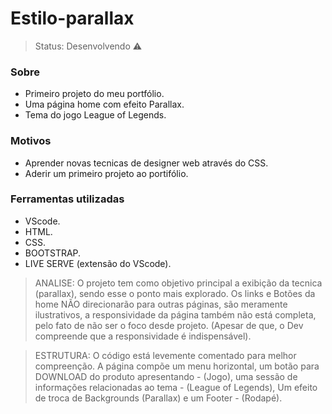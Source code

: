 <h1>Estilo-parallax</h1>

> Status: Desenvolvendo ⚠️

### Sobre

+ Primeiro projeto do meu portfólio.
+ Uma página home com efeito Parallax.
+ Tema do jogo League of Legends.

### Motivos
+ Aprender novas tecnicas de designer web através do CSS.
+ Aderir um primeiro projeto ao portifólio.

### Ferramentas utilizadas
+ VScode.
+ HTML.
+ CSS.
+ BOOTSTRAP.
+ LIVE SERVE (extensão do VScode).

> ANALISE: O projeto tem como objetivo principal a exibição da tecnica (parallax), sendo esse o ponto mais explorado. Os links e Botões da home NÃO direcionarão para outras páginas, são meramente ilustrativos, a responsividade da página também não está completa, pelo fato de não ser o foco desde projeto. (Apesar de que, o Dev compreende que a responsividade é indispensável).

> ESTRUTURA: O código está levemente comentado para melhor compreenção. A página compõe um menu horizontal, um botão para DOWNLOAD do produto apresentando - (Jogo), uma sessão de informações relacionadas ao tema - (League of Legends), Um efeito de troca de Backgrounds (Parallax) e um Footer - (Rodapé).  

